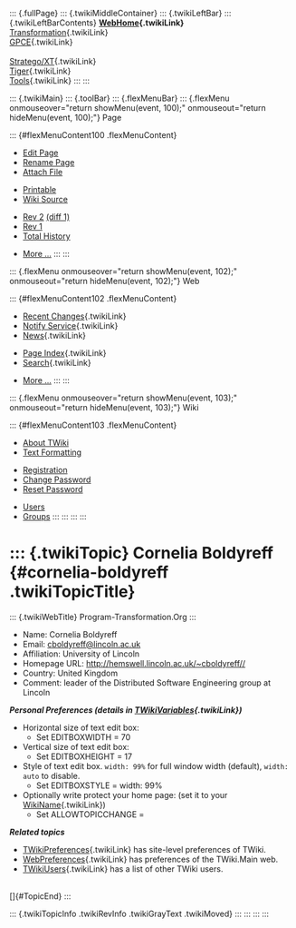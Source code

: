 ::: {.fullPage}
::: {.twikiMiddleContainer}
::: {.twikiLeftBar}
::: {.twikiLeftBarContents}
**[WebHome](WebHome){.twikiLink}**\
[Transformation](../Transform/WebHome){.twikiLink}\
[GPCE](../Gpce/WebHome){.twikiLink}\
\
[Stratego/XT](../Stratego/WebHome){.twikiLink}\
[Tiger](../Tiger/WebHome){.twikiLink}\
[Tools](../Tools/WebHome){.twikiLink}
:::
:::

::: {.twikiMain}
::: {.toolBar}
::: {.flexMenuBar}
::: {.flexMenu onmouseover="return showMenu(event, 100);" onmouseout="return hideMenu(event, 100);"}
Page

::: {#flexMenuContent100 .flexMenuContent}
-   [Edit
    Page](http://www.program-transformation.org/edit/Main/CorneliaBoldyreff?t=1536826040)
-   [Rename
    Page](http://www.program-transformation.org/rename/Main/CorneliaBoldyreff)
-   [Attach
    File](http://www.program-transformation.org/attach/Main/CorneliaBoldyreff)

<!-- -->

-   [Printable](http://www.program-transformation.org/view/Main/CorneliaBoldyreff?skin=print.pattern)
-   [Wiki
    Source](http://www.program-transformation.org/view/Main/CorneliaBoldyreff?skin=text&raw=on&contenttype=text/plain)

<!-- -->

-   [Rev
    2](http://www.program-transformation.org/view/Main/CorneliaBoldyreff?rev=1.2)
    [(diff 1)](http://www.program-transformation.org/rdiff/Main/CorneliaBoldyreff?rev1=1.2&rev2=1.1)
-   [Rev
    1](http://www.program-transformation.org/view/Main/CorneliaBoldyreff?rev=1.1)
-   [Total
    History](http://www.program-transformation.org/rdiff/Main/CorneliaBoldyreff)

<!-- -->

-   [More
    \...](http://www.program-transformation.org/oops/Main/CorneliaBoldyreff?template=oopsmore&param1=1.2&param2=1.2)
:::
:::

::: {.flexMenu onmouseover="return showMenu(event, 102);" onmouseout="return hideMenu(event, 102);"}
Web

::: {#flexMenuContent102 .flexMenuContent}
-   [Recent Changes](WebChanges){.twikiLink}
-   [Notify Service](WebNotify){.twikiLink}
-   [News](WebNews){.twikiLink}

<!-- -->

-   [Page Index](WebIndex){.twikiLink}
-   [Search](WebSearch){.twikiLink}

<!-- -->

-   [More
    \...](http://www.program-transformation.org/oops/Main/CorneliaBoldyreff?template=oopsmore&param1=1.2&param2=1.2)
:::
:::

::: {.flexMenu onmouseover="return showMenu(event, 103);" onmouseout="return hideMenu(event, 103);"}
Wiki

::: {#flexMenuContent103 .flexMenuContent}
-   [About
    TWiki](http://www.program-transformation.org/view/TWiki/WebHome)
-   [Text
    Formatting](http://www.program-transformation.org/view/TWiki/TextFormattingRules)

<!-- -->

-   [Registration](http://www.program-transformation.org/view/TWiki/TWikiRegistration)
-   [Change
    Password](http://www.program-transformation.org/view/TWiki/ChangePassword)
-   [Reset
    Password](http://www.program-transformation.org/view/TWiki/ResetPassword)

<!-- -->

-   [Users](http://www.program-transformation.org/view/Main/TWikiUsers)
-   [Groups](http://www.program-transformation.org/view/Main/TWikiGroups)
:::
:::
:::
:::

::: {.twikiTopic}
Cornelia Boldyreff {#cornelia-boldyreff .twikiTopicTitle}
==================

::: {.twikiWebTitle}
Program-Transformation.Org
:::

-   Name: Cornelia Boldyreff
-   Email: <cboldyreff@lincoln.ac.uk>
-   Affiliation: University of Lincoln
-   Homepage URL: <http://hemswell.lincoln.ac.uk/~cboldyreff//>
-   Country: United Kingdom
-   Comment: leader of the Distributed Software Engineering group at
    Lincoln

***Personal Preferences (details in
[TWikiVariables](../TWiki/TWikiVariables){.twikiLink})***

-   Horizontal size of text edit box:
    -   Set EDITBOXWIDTH = 70
-   Vertical size of text edit box:
    -   Set EDITBOXHEIGHT = 17
-   Style of text edit box. `width: 99%` for full window width
    (default), `width: auto` to disable.
    -   Set EDITBOXSTYLE = width: 99%
-   Optionally write protect your home page: (set it to your
    [WikiName](../TWiki/WikiName){.twikiLink})
    -   Set ALLOWTOPICCHANGE =

***Related topics***

-   [TWikiPreferences](../TWiki/TWikiPreferences){.twikiLink} has
    site-level preferences of TWiki.
-   [WebPreferences](WebPreferences){.twikiLink} has preferences of the
    TWiki.Main web.
-   [TWikiUsers](TWikiUsers){.twikiLink} has a list of other TWiki
    users.

\
[]{#TopicEnd}
:::

::: {.twikiTopicInfo .twikiRevInfo .twikiGrayText .twikiMoved}
:::
:::
:::
:::
